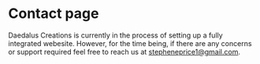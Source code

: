# Contact page
Daedalus Creations is currently in the process of setting up a fully integrated webesite. However, for the time being, if there are any concerns or support required feel free to reach us at stepheneprice1@gmail.com.
